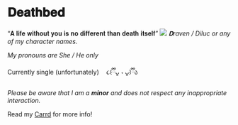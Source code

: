 # 𝐃𝐞𝐚𝐭𝐡𝐛𝐞𝐝
“𝐀 𝐥𝐢𝐟𝐞 𝐰𝐢𝐭𝐡𝐨𝐮𝐭 𝐲𝐨𝐮 𝐢𝐬 𝐧𝐨 𝐝𝐢𝐟𝐟𝐞𝐫𝐞𝐧𝐭 𝐭𝐡𝐚𝐧 𝐝𝐞𝐚𝐭𝐡 𝐢𝐭𝐬𝐞𝐥𝐟”
![](https://files.catbox.moe/hk9059.png)
*𝐃raven / Diluc or any of my character names.*

*My pronouns are She / He only*

Currently single (unfortunately) ㅤ૮꒰ྀིᴗ͈ ˕ ᴗ͈꒱ྀིა

*Please be aware that I am a **minor** and does not respect any inappropriate interaction.*

Read my [Carrd](https://gloomlyciel.carrd.co) for more info! 
